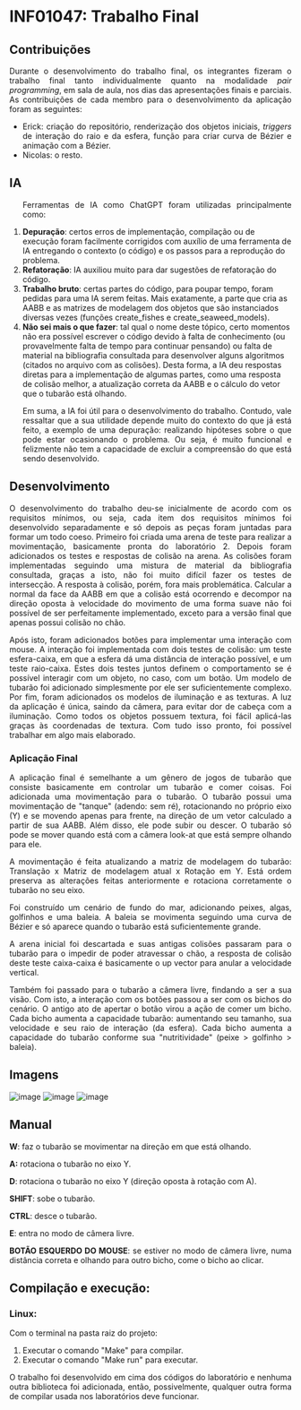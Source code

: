 # INF01047: Trabalho Final

## Contribuições
<p align="justify">
    Durante o desenvolvimento do trabalho final, os integrantes fizeram o trabalho final tanto individualmente quanto na modalidade <i>pair programming</i>, em sala de aula, nos dias das apresentações finais e parciais. As contribuições de cada membro para o desenvolvimento da aplicação foram as seguintes:
</p>

<div align="justify">
    <ul>
        <li>
            Erick: criação do repositório, renderização dos objetos iniciais, <i>triggers</i> de interação do raio e da esfera,
            função para criar curva de Bézier e animação com a Bézier.
        </li>
        <li>
            Nicolas: o resto.
        </li>
    </ul>
</div>

## IA
<p align="justify">
<ol>
    <p align="justify">
    Ferramentas de IA como ChatGPT foram utilizadas principalmente como:
    </p>
    
<li><strong>Depuração</strong>: certos erros de implementação, compilação ou de execução foram facilmente corrigidos com auxílio de uma ferramenta de IA entregando o contexto (o código) e os passos para a reprodução do problema.
<li><strong>Refatoração</strong>:  IA auxiliou muito para dar sugestões de refatoração do código. 
<li><strong>Trabalho bruto</strong>: certas partes do código, para poupar tempo, foram pedidas para uma IA serem feitas. Mais exatamente, a parte que cria as AABB e as matrizes de modelagem dos objetos que são instanciados diversas vezes (funções create_fishes e create_seaweed_models). 
<li><strong>Não sei mais o que fazer</strong>: tal qual o nome deste tópico, certo momentos não era possível escrever o código devido à falta de conhecimento (ou provavelmente falta de tempo para continuar pensando) ou falta de material na bibliografia consultada para desenvolver alguns algoritmos (citados no arquivo com as colisões). Desta forma, a IA deu respostas diretas para a implementação de algumas partes, como uma resposta de colisão melhor, a atualização correta da AABB e o cálculo do vetor que o tubarão está olhando. 
      <p align="justify">
    Em suma, a IA foi útil para o desenvolvimento do trabalho. Contudo, vale ressaltar que a sua utilidade depende muito do contexto do que já está feito, a exemplo de uma depuração: realizando hipóteses sobre o que pode estar ocasionando o problema. Ou seja, é muito funcional e felizmente não tem a capacidade de excluir a compreensão do que está sendo desenvolvido.
     </p>
</ol>
</p>

## Desenvolvimento
<p align="justify">
    O desenvolvimento do trabalho deu-se inicialmente de acordo com os requisitos mínimos, ou seja, cada item dos requisitos mínimos foi desenvolvido separadamente e só depois as peças foram juntadas para formar um todo coeso. Primeiro foi criada uma arena de teste para realizar a movimentação, basicamente pronta do laboratório 2. Depois foram adicionados os testes e respostas de colisão na arena. As colisões foram implementadas seguindo uma mistura de material da bibliografia consultada, graças a isto, não foi muito difícil fazer os testes de intersecção. A resposta à colisão, porém, fora mais problemática. Calcular a normal da face da AABB em que a colisão está ocorrendo e decompor na direção oposta à velocidade do movimento de uma forma suave não foi possível de ser perfeitamente implementado, exceto para a versão final que apenas possui colisão no chão.
</p>
<p align="justify">
    Após isto, foram adicionados botões para implementar uma interação com mouse. A interação foi implementada com dois testes de colisão: um teste esfera-caixa, em que a esfera dá uma distância de interação possível, e um teste raio-caixa. Estes dois testes juntos definem o comportamento se é possível interagir com um objeto, no caso, com um botão. Um modelo de tubarão foi adicionado simplesmente por ele ser suficientemente complexo. Por fim, foram adicionados os modelos de iluminação e as texturas. A luz da aplicação é única, saindo da câmera, para evitar dor de cabeça com a iluminação. Como todos os objetos possuem textura, foi fácil aplicá-las graças às coordenadas de textura. Com tudo isso pronto, foi possível trabalhar em algo mais elaborado. 
</p>

### Aplicação Final
<p align="justify">
    A aplicação final é semelhante a um gênero de jogos de tubarão que consiste basicamente em controlar um tubarão e comer coisas. Foi adicionada uma movimentação para o tubarão. O tubarão possui uma movimentação de "tanque" (adendo: sem ré), rotacionando no próprio eixo (Y) e se movendo apenas para frente, na direção de um vetor calculado a partir de sua AABB. Além disso, ele pode subir ou descer. O tubarão só pode se mover quando está com a câmera look-at que está sempre olhando para ele.
</p>
<p align="justify">
    A movimentação é feita atualizando a matriz de modelagem do tubarão: Translação x Matriz de modelagem atual x Rotação em Y. Está ordem preserva as alterações feitas anteriormente e rotaciona corretamente o tubarão no seu eixo.
</p>
<p align="justify">
    Foi construído um cenário de fundo do mar, adicionando peixes, algas, golfinhos e uma baleia. A baleia se movimenta seguindo uma curva de Bézier e só aparece quando o tubarão está suficientemente grande.
</p>
<p align="justify">
    A arena inicial foi descartada e suas antigas colisões passaram para o tubarão para o impedir de poder atravessar o chão, a resposta de colisão deste teste caixa-caixa é basicamente o up vector para anular a velocidade vertical. 
</p>
<p align="justify">
    Também foi passado para o tubarão a câmera livre, findando a ser a sua visão. Com isto, a interação com os botões passou a ser com os bichos do cenário. O antigo ato de apertar o botão virou a ação de comer um bicho. Cada bicho aumenta a capacidade tubarão: aumentando seu tamanho, sua velocidade e seu raio de interação (da esfera). Cada bicho aumenta a capacidade do tubarão conforme sua "nutritividade" (peixe > golfinho > baleia).   
</p>

## Imagens

![image](https://github.com/user-attachments/assets/3e82c662-8a25-4ba4-bb97-04eb3164a4d0)
![image](https://github.com/user-attachments/assets/ba4b638d-bb7e-4767-9ff0-f640dea56158)
![image](https://github.com/user-attachments/assets/2e6c1741-3e1d-4539-8caf-ebde00b38609)

## Manual
<p align="justify">
<strong>W</strong>: faz o tubarão se movimentar na direção em que está olhando.
</p>
<p align="justify">
<strong>A:</strong> rotaciona o tubarão no eixo Y.
</p>
 <p align="justify">
<strong>D</strong>: rotaciona o tubarão no eixo Y (direção oposta à rotação com A).
</p>
 <p align="justify">
<strong>SHIFT</strong>: sobe o tubarão.
 </p>
<p align="justify">
<strong>CTRL</strong>: desce o tubarão.
</p>
<p align="justify">
<strong>E</strong>: entra no modo de câmera livre.
</p>
<p align="justify">
<strong>BOTÃO ESQUERDO DO MOUSE</strong>: se estiver no modo de câmera livre, numa distância correta e olhando para outro bicho, come o bicho ao clicar.
</p>

## Compilação e execução:
<p align="justify">
    
### Linux:
Com o terminal na pasta raiz do projeto:
1. Executar o comando "Make" para compilar. 
2. Executar o comando "Make run" para executar.
</p>
<p align="justify">
O trabalho foi desenvolvido em cima dos códigos do laboratório e nenhuma outra biblioteca foi adicionada, então, possivelmente, qualquer outra forma de compilar usada nos laboratórios deve funcionar.
</p>
